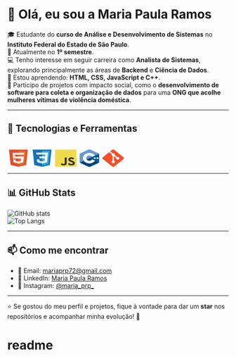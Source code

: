 # 👋 Olá, eu sou a Maria Paula Ramos  

🎓 Estudante do **curso de Análise e Desenvolvimento de Sistemas** no **Instituto Federal do Estado de São Paulo**.  
📍 Atualmente no **1º semestre**.  
💻 Tenho interesse em seguir carreira como **Analista de Sistemas**, explorando principalmente as áreas de **Backend** e **Ciência de Dados**.  
🌱 Estou aprendendo: **HTML, CSS, JavaScript e C++**.  
🤝 Participo de projetos com impacto social, como o **desenvolvimento de software para coleta e organização de dados** para uma **ONG que acolhe mulheres vítimas de violência doméstica**.  

---

## 🚀 Tecnologias e Ferramentas
<div style="display: inline_block"><br>
  <img align="center" alt="HTML" height="40" width="50" src="https://raw.githubusercontent.com/devicons/devicon/master/icons/html5/html5-original.svg">
  <img align="center" alt="CSS" height="40" width="50" src="https://raw.githubusercontent.com/devicons/devicon/master/icons/css3/css3-original.svg">
  <img align="center" alt="JS" height="40" width="50" src="https://raw.githubusercontent.com/devicons/devicon/master/icons/javascript/javascript-original.svg">
  <img align="center" alt="C++" height="40" width="50" src="https://raw.githubusercontent.com/devicons/devicon/master/icons/cplusplus/cplusplus-original.svg">
  <img align="center" alt="Git" height="40" width="50" src="https://raw.githubusercontent.com/devicons/devicon/master/icons/git/git-original.svg">
</div>

---

## 📊 GitHub Stats
![GitHub stats](https://github-readme-stats.vercel.app/api?username=<SEU_USUARIO>&show_icons=true&theme=radical)  
![Top Langs](https://github-readme-stats.vercel.app/api/top-langs/?username=<SEU_USUARIO>&layout=compact&theme=radical)

---

## 📫 Como me encontrar
- 📧 Email: [mariaprp72@gmail.com](mailto:mariaprp72@gmail.com)  
- 💼 LinkedIn: [Maria Paula Ramos](https://www.linkedin.com/in/maria-paula-ramos-pires-911779234)  
- 📸 Instagram: [@maria_prp_](https://www.instagram.com/maria_prp_)  

---

⭐ Se gostou do meu perfil e projetos, fique à vontade para dar um **star** nos repositórios e acompanhar minha evolução! 🚀
# readme
